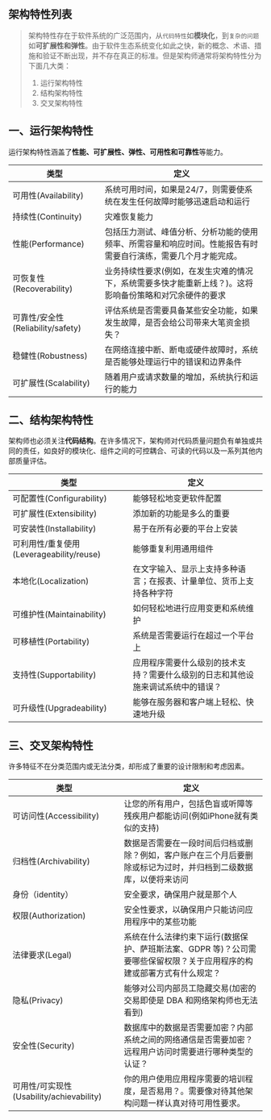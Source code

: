 ## **架构特性列表**

> 架构特性存在于软件系统的广泛范围内，从`代码特性`如**模块化**，到`复杂的问题`如**可扩展性和弹性**。由于软件生态系统变化如此之快，新的概念、术语、措施和验证不断出现，并不存在真正的标准。但是架构师通常将架构特性分为下面几大类：
>
> 1. 运行架构特性
> 2. 结构架构特性
> 3. 交叉架构特性

## **一、运行架构特性**

运行架构特性涵盖了**性能、可扩展性、弹性、可用性和可靠性**等能力。

| 类型                              | 定义                                                         |
| --------------------------------- | ------------------------------------------------------------ |
| 可用性(Availability)              | 系统可用时间，如果是24/7，则需要使系统在发生任何故障时能够迅速启动和运行 |
| 持续性(Continuity)                | 灾难恢复能力                                                 |
| 性能(Performance)                 | 包括压力测试、峰值分析、分析功能的使用频率、所需容量和响应时间。性能报告有时需要自行演练，需要几个月才能完成。 |
| 可恢复性(Recoverability)          | 业务持续性要求(例如，在发生灾难的情况下，系统需要多快才能重新上线？)。这将影响备份策略和对冗余硬件的要求 |
| 可靠性/安全性(Reliability/safety) | 评估系统是否需要具备某些安全功能，如果发生故障，是否会给公司带来大笔资金损失？ |
| 稳健性(Robustness)                | 在网络连接中断、断电或硬件故障时，系统是否能够处理运行中的错误和边界条件 |
| 可扩展性(Scalability)             | 随着用户或请求数量的增加，系统执行和运行的能力               |

## **二、结构架构特性**

架构师也必须关注**代码结构**。在许多情况下，架构师对代码质量问题负有单独或共同的责任，如良好的模块化、组件之间的可控耦合、可读的代码以及一系列其他内部质量评估。

| 类型                                     | 定义                                                         |
| ---------------------------------------- | ------------------------------------------------------------ |
| 可配置性(Configurability)                | 能够轻松地变更软件配置                                       |
| 可扩展性(Extensibility)                  | 添加新的功能是多么的重要                                     |
| 可安装性(Installability)                 | 易于在所有必要的平台上安装                                   |
| 可利用性/重复使用(Leverageability/reuse) | 能够重复利用通用组件                                         |
| 本地化(Localization)                     | 在文字输入、显示上支持多种语言；在报表、计量单位、货币上支持各种字符 |
| 可维护性(Maintainability)                | 如何轻松地进行应用变更和系统维护                             |
| 可移植性(Portability)                    | 系统是否需要运行在超过一个平台上                             |
| 支持性(Supportability)                   | 应用程序需要什么级别的技术支持？需要什么级别的日志和其他设施来调试系统中的错误？ |
| 可升级性(Upgradeability)                 | 能够在服务器和客户端上轻松、快速地升级                       |

## **三、交叉架构特性**

许多特征不在分类范围内或无法分类，却形成了重要的设计限制和考虑因素。

| 类型                                     | 定义                                                         |
| ---------------------------------------- | ------------------------------------------------------------ |
| 可访问性(Accessibility)                  | 让您的所有用户，包括色盲或听障等残疾用户都能访问(例如iPhone就有类似的支持) |
| 归档性(Archivability)                    | 数据是否需要在一段时间后归档或删除？例如，客户账户在三个月后要删除或标记为过时，并归档到二级数据库，以便将来访问 |
| 身份（identity）                         | 安全要求，确保用户就是那个人                                 |
| 权限(Authorization)                      | 安全性要求，以确保用户只能访问应用程序中的某些功能           |
| 法律要求(Legal)                          | 系统在什么法律约束下运行(数据保护、萨班斯法案、GDPR 等)？公司需要哪些保留权限？关于应用程序的构建或部署方式有什么规定？ |
| 隐私(Privacy)                            | 能够对公司内部员工隐藏交易(加密的交易即使是 DBA 和网络架构师也无法看到) |
| 安全性(Security)                         | 数据库中的数据是否需要加密？内部系统之间的网络通信是否需要加密？远程用户访问时需要进行哪种类型的认证？ |
| 可用性/可实现性(Usability/achievability) | 你的用户使用应用程序需要的培训程度，是否易用？。需要像对待其他架构问题一样认真对待可用性要求。 |
